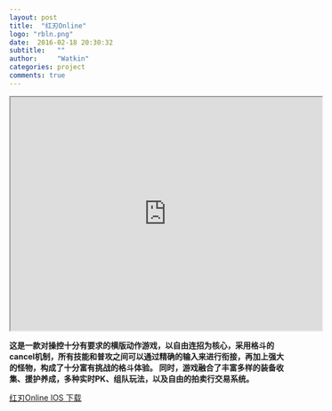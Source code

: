 ```yaml
---
layout: post
title:  "红刃Online"
logo: "rbln.png"
date:  2016-02-18 20:30:32
subtitle:   ""
author:     "Watkin"
categories: project
comments: true
---
```


<center>
	 <iframe width="560" height="420" src="http://player.youku.com/embed/XMTQ3NTA3MTIzNg"> </iframe>
	<!--  <iframe width="560" height="420" src="http://player.youku.com/embed/XMTI4NzM1NTMyOA"> </iframe> -->
<body>
</body>
</center>

**这是一款对操控十分有要求的横版动作游戏，以自由连招为核心，采用格斗的cancel机制，所有技能和普攻之间可以通过精确的输入来进行衔接，再加上强大的怪物，构成了十分富有挑战的格斗体验。
同时，游戏融合了丰富多样的装备收集、援护养成，多种实时PK、组队玩法，以及自由的拍卖行交易系统。**

[红刃Online IOS 下载]

[红刃Online IOS 下载]: https://itunes.apple.com/cn/app/hong-ren-ling/id1048865505?from=timeline&isappinstalled=0
